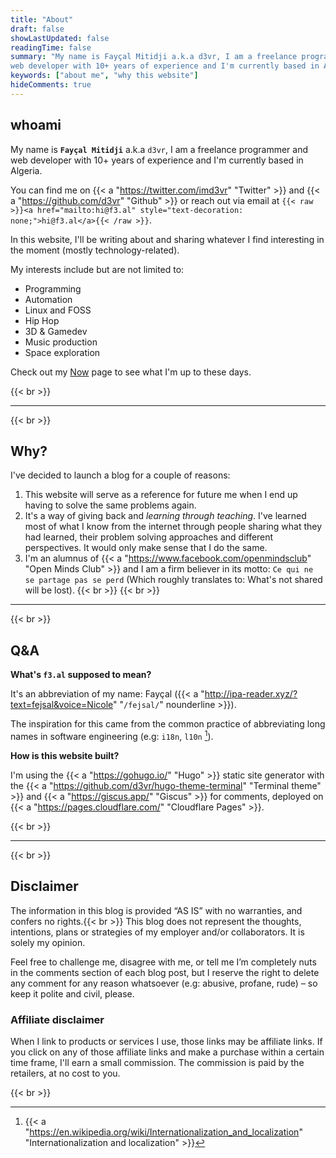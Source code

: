 ```yaml
---
title: "About"
draft: false
showLastUpdated: false
readingTime: false
summary: "My name is Fayçal Mitidji a.k.a d3vr, I am a freelance programmer and
web developer with 10+ years of experience and I'm currently based in Algeria."
keywords: ["about me", "why this website"]
hideComments: true
---
```


## whoami

My name is **`Fayçal Mitidji`** a.k.a `d3vr`, I am a freelance programmer and web developer
with 10+ years of experience and I'm currently based in Algeria.

You can find me on {{< a "https://twitter.com/imd3vr" "Twitter" >}} and {{< a "https://github.com/d3vr" "Github" >}} or reach out via email at 
`{{< raw >}}<a href="mailto:hi@f3.al" style="text-decoration: none;">hi@f3.al</a>{{< /raw >}}`.

In this website, I'll be writing about and sharing whatever I find interesting
in the moment (mostly technology-related).

My interests include but are not limited to:
- Programming
- Automation
- Linux and FOSS
- Hip Hop
- 3D & Gamedev
- Music production
- Space exploration

Check out my [Now](/now/) page to see what I'm up to these days.

{{< br >}}

---
{{< br >}}

## Why?

I've decided to launch a blog for a couple of reasons:

1. This website will serve as a reference for future me when I end
up having to solve the same problems again.
2. It's a way of giving back and *learning through teaching*. I've learned
most of what I know from the internet through people sharing what they had
learned, their problem solving approaches and different perspectives. It would
only make sense that I do the same.
3. I'm an alumnus of {{< a "https://www.facebook.com/openmindsclub" "Open Minds Club" >}} and I am a firm believer in its motto: `Ce qui ne se partage pas se perd` (Which roughly translates to: What's not shared will be lost).
{{< br >}}
{{< br >}}

---
{{< br >}}

## Q&A

**What's `f3.al` supposed to mean?**

It's an abbreviation of my name: Fayçal ({{< a
"http://ipa-reader.xyz/?text=fejsal&voice=Nicole" "`/fejsal/`" nounderline >}}).

The inspiration for this came from the common practice of abbreviating long
names in software engineering (e.g: `i18n`, `l10n` [^1]).

**How is this website built?**

I'm using the {{< a "https://gohugo.io/" "Hugo" >}} static site generator with
the {{< a "https://github.com/d3vr/hugo-theme-terminal" "Terminal theme" >}}
and {{< a "https://giscus.app/" "Giscus" >}} for comments, deployed on {{< a
"https://pages.cloudflare.com/" "Cloudflare Pages" >}}.

{{< br >}}

---
{{< br >}}

## Disclaimer

The information in this blog is provided “AS IS” with no warranties, and
confers no rights.{{< br >}} This blog does not represent the thoughts,
intentions, plans or strategies of my employer and/or collaborators. It is
solely my opinion.

Feel free to challenge me, disagree with me, or tell me I’m completely nuts in
the comments section of each blog post, but I reserve the right to delete any
comment for any reason whatsoever (e.g: abusive, profane, rude) – so keep it
polite and civil, please.

### Affiliate disclaimer

When I link to products or services I use, those links may be affiliate links.
If you click on any of those affiliate links and make a purchase within a
certain time frame, I'll earn a small commission. The commission is paid by the
retailers, at no cost to you.

{{< br >}}


[^1]: {{< a
  "https://en.wikipedia.org/wiki/Internationalization_and_localization"
  "Internationalization and localization" >}}
